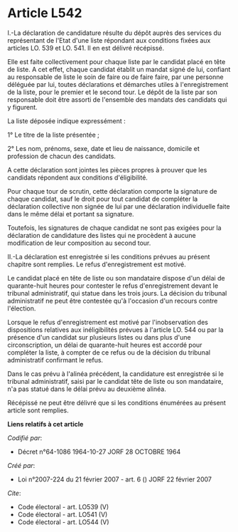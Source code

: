 # Article L542

I.-La déclaration de candidature résulte du dépôt auprès des services du représentant de l'Etat d'une liste répondant aux
conditions fixées aux articles LO. 539 et LO. 541. Il en est délivré récépissé. 

Elle est faite collectivement pour chaque liste par le candidat placé en tête de liste. A cet effet, chaque candidat établit
un mandat signé de lui, confiant au responsable de liste le soin de faire ou de faire faire, par une personne déléguée par
lui, toutes déclarations et démarches utiles à l'enregistrement de la liste, pour le premier et le second tour. Le dépôt de
la liste par son responsable doit être assorti de l'ensemble des mandats des candidats qui y figurent. 

La liste déposée indique expressément : 

1° Le titre de la liste présentée ; 

2° Les nom, prénoms, sexe, date et lieu de naissance, domicile et profession de chacun des candidats. 

A cette déclaration sont jointes les pièces propres à prouver que les candidats répondent aux conditions d'éligibilité. 

Pour chaque tour de scrutin, cette déclaration comporte la signature de chaque candidat, sauf le droit pour tout candidat de
compléter la déclaration collective non signée de lui par une déclaration individuelle faite dans le même délai et portant sa
signature. 

Toutefois, les signatures de chaque candidat ne sont pas exigées pour la déclaration de candidature des listes qui ne
procèdent à aucune modification de leur composition au second tour. 

II.-La déclaration est enregistrée si les conditions prévues au présent chapitre sont remplies. Le refus d'enregistrement est
motivé. 

Le candidat placé en tête de liste ou son mandataire dispose d'un délai de quarante-huit heures pour contester le refus
d'enregistrement devant le tribunal administratif, qui statue dans les trois jours. La décision du tribunal administratif ne
peut être contestée qu'à l'occasion d'un recours contre l'élection. 

Lorsque le refus d'enregistrement est motivé par l'inobservation des dispositions relatives aux inéligibilités prévues à
l'article LO. 544 ou par la présence d'un candidat sur plusieurs listes ou dans plus d'une circonscription, un délai de
quarante-huit heures est accordé pour compléter la liste, à compter de ce refus ou de la décision du tribunal administratif
confirmant le refus. 

Dans le cas prévu à l'alinéa précédent, la candidature est enregistrée si le tribunal administratif, saisi par le candidat
tête de liste ou son mandataire, n'a pas statué dans le délai prévu au deuxième alinéa. 

Récépissé ne peut être délivré que si les conditions énumérées au présent article sont remplies.

**Liens relatifs à cet article**

_Codifié par_:

  - Décret n°64-1086 1964-10-27 JORF 28 OCTOBRE 1964

_Créé par_:

  - Loi n°2007-224 du 21 février 2007 - art. 6 () JORF 22 février 2007

_Cite_:

  - Code électoral - art. LO539 (V)
  - Code électoral - art. LO541 (V)
  - Code électoral - art. LO544 (V)
